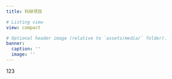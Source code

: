 ```yaml
---
title: 科研项目

# Listing view
view: compact

# Optional header image (relative to `assets/media/` folder).
banner:
  caption: ''
  image: ''
---
```




123
